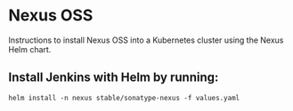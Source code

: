 # Nexus OSS
Instructions to install Nexus OSS into a Kubernetes cluster using the Nexus Helm chart.

## Install Jenkins with Helm by running:
 ```helm install -n nexus stable/sonatype-nexus -f values.yaml```